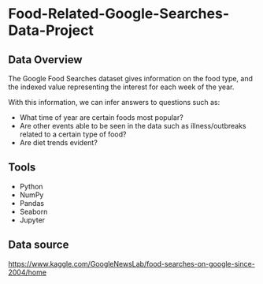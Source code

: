 # Food-Related-Google-Searches-Data-Project

## Data Overview
The Google Food Searches dataset gives information on the food type, and the indexed value representing the interest for each week of the year.

With this information, we can infer answers to questions such as:
* What time of year are certain foods most popular?
* Are other events able to be seen in the data such as illness/outbreaks related to a certain type of food? 
* Are diet trends evident? 


## Tools
* Python 
* NumPy
* Pandas
* Seaborn
* Jupyter

## Data source
https://www.kaggle.com/GoogleNewsLab/food-searches-on-google-since-2004/home
